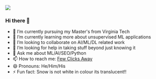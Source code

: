 ![](yogesh.gif)

### Hi there 👋

- 🔭 I’m currently pursuing my Master's from Virginia Tech
- 🌱 I’m currently learning more about unsupervised ML applications
- 👯 I’m looking to collaborate on AI/ML/DL related work
- 🤔 I’m looking for help in taking stuff beyond just knowing it
- 💬 Ask me about ML/AI/SEO/Python
- 📫 How to reach me: [Few Clicks Away](https://www.linkedin.com/in/yogesh21deshpande/)
- 😄 Pronouns: He/Him/His
- ⚡ Fun fact: Snow is not white in colour its translucent!!

